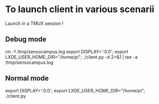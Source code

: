 # To launch client in various scenarii #
Launch in a TMUX session !

## Debug mode ##
rm -f /tmp/sensocampus.log
export DISPLAY=':0.0'; export LXDE_USER_HOME_DIR="/home/pi"; ./client.py -d 2>&1 | tee -a /tmp/sensocampus.log

## Normal mode ##
export DISPLAY=':0.0'; export LXDE_USER_HOME_DIR="/home/pi"; ./client.py

